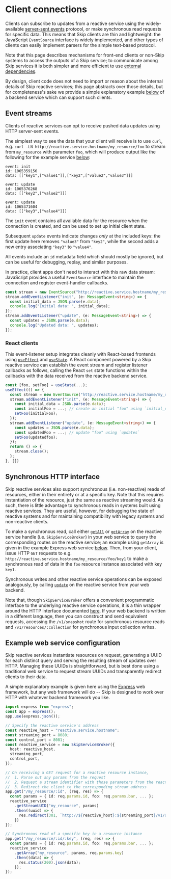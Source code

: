 # Client connections

Clients can subscribe to updates from a reactive service using the widely-available [server-sent events](https://developer.mozilla.org/en-US/docs/Web/API/Server-sent_events) protocol, or make synchronous read requests for specific data.
This means that Skip clients are thin and lightweight: the JavaScript `EventSource` interface is widely implemented, and other types of clients can easily implement parsers for the simple text-based protocol.

Note that this page describes mechanisms for front-end clients or non-Skip systems to access the outputs of a Skip service; to communicate among Skip services it is both simpler and more efficient to use [external dependencies](externals.md).

By design, client code does not need to import or reason about the internal details of Skip reactive services; this page abstracts over those details, but for completeness's sake we provide a simple explanatory example [below](client.md#example-web-service-configuration) of a backend service which can support such clients.

## Event streams

Clients of reactive services can opt to receive pushed data updates using HTTP server-sent events.

The simplest way to see the data that your client will receive is to use `curl`, e.g. `curl -LN http://reactive.service.hostname/my_resource/foo` to stream from `my_resource` with parameter `foo`, which will produce output like the following for the example service [below](client.md#example-web-service-configuration):

```
event: init
id: 1065359156
data: [["key1",["value1"]],["key2",["value2","value3"]]]

event: update
id: 1065376268
data: [["key2",["value2"]]]

event: update
id: 1065371604
data: [["key3",["value4"]]]
```

The `init` event contains all available data for the resource when the connection is created, and can be used to set up initial client state.

Subsequent `update` events indicate changes _only_ at the included keys: the first update here removes `"value3"` from `"key2"`, while the second adds a new entry associating `"key3"` to `"value4"`.

All events include an `id` metadata field which should mostly be ignored, but can be useful for debugging, replay, and similar purposes.

In practice, client apps don't need to interact with this raw data stream: JavaScript provides a useful `EventSource` interface to maintain the connection and register event-handler callbacks.

```typescript
const stream = new EventSource("http://reactive.service.hostname/my_resource/foo");
stream.addEventListener("init", (e: MessageEvent<string>) => {
  const initial_data = JSON.parse(e.data);
  console.log("Initial data: ", initial_data);
});
stream.addEventListener("update", (e: MessageEvent<string>) => {
  const updates = JSON.parse(e.data);
  console.log("Updated data: ", updates);
});
```

### React clients

This event-listener setup integrates cleanly with React-based frontends using [`useEffect`](https://react.dev/reference/react/useEffect) and [`useState`](https://react.dev/reference/react/useState).
A React component powered by a Skip reactive service can establish the event stream and register listener callbacks as follows, calling the React `set` state functions within the callbacks with the data received from the reactive backend service.

```typescript
const [foo, setFoo] = useState(...);
useEffect(() => {
  const stream = new EventSource("http://reactive.service.hostname/my_resource/foo");
  stream.addEventListener("init", (e: MessageEvent<string>) => {
    const initial_data = JSON.parse(e.data);
    const initialFoo = ...; // create an initial "foo" using `initial_data`
    setFoo(initialFoo);
  });
  stream.addEventListener("update", (e: MessageEvent<string>) => {
    const updates = JSON.parse(e.data);
    const updatedFoo = ...; // update "foo" using `updates`
    setFoo(updatedfoo);
  });
  return () => {
    stream.close();
  };
}, [])
```

## Synchronous HTTP interface

Skip reactive services also support synchronous (i.e. non-reactive) reads of resources, either in their entirety or at a specific key.
Note that this requires instantiation of the resource, just the same as reactive streaming would.
As such, there is little advantage to synchronous reads in systems built using reactive services.
They are useful, however, for debugging the state of reactive systems and for maintaining compatibility with legacy systems and non-reactive clients.

To make a synchronous read, call either [`getAll`](api/helpers/classes/SkipServiceBroker#getall) or [`getArray`](api/helpers/classes/SkipServiceBroker#getarray) on the reactive service handle (i.e. `SkipServiceBroker`) in your web service to query the corresponding routes on the reactive service; an example using `getArray` is given in the example Express web service [below](client.md#example-web-service-configuration).
Then, from your client, issue HTTP `GET` requests to e.g. `http://reactive.service.hostname/my_resource/foo/key1` to make a synchronous read of data in the `foo` resource instance associated with key `key1`.

Synchronous writes and other reactive service operations can be exposed analogously, by calling [`update`](api/helpers/classes/SkipServiceBroker#update) on the reactive service from your web backend.

Note that, though `SkipServiceBroker` offers a convenient programmatic interface to the underlying reactive service operations, it is a thin wrapper around the HTTP interface documented [here](api/server/functions/runService).
If your web backend is written in a different language, then you can construct and send equivalent requests, accessing the `/v1/snapshot` route for synchronous resource reads and `/v1/resources/:collection` for synchronous input collection writes.

## Example web service configuration

Skip reactive services instantiate resources on request, generating a UUID for each distinct query and serving the resulting stream of updates over HTTP.
Managing these UUIDs is straightforward, but is best done using a traditional web service to request stream UUIDs and transparently redirect clients to their data.

A simple explanatory example is given here using the [Express](https://expressjs.com) web framework, but any web framework will do -- Skip is designed to work over HTTP with whatever backend framework you like.

```typescript
import express from "express";
const app = express();
app.use(express.json());

// Specify the reactive service's address
const reactive_host = "reactive.service.hostname";
const streaming_port = 8080;
const control_port = 8081;
const reactive_service = new SkipServiceBroker({
  host: reactive_host,
  streaming_port,
  control_port,
});

// On receiving a GET request for a reactive resource instance,
//  1. Parse out any params from the request
//  2. Request a stream identifier with those parameters from the reactive service
//  3. Redirect the client to the corresponding stream address
app.get("/my_resource/:id", (req, res) => {
  const params = { id: req.params.id, foo: req.params.bar, ... };
  reactive_service
    .getStreamUUID("my_resource", params)
    .then((uuid) => {
      res.redirect(301, `http://${reactive_host}:${streaming_port}/v1/streams/${uuid}`);
    })
});

// Synchronous read of a specific key in a resource instance
app.get("/my_resource/:id/:key", (req, res) => {
  const params = { id: req.params.id, foo: req.params.bar, ... };
  reactive_service
    .getArray("my_resource", params, req.params.key)
    .then((data) => {
      res.status(200).json(data);
    });
});
```
